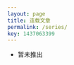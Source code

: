 ```yaml
---
layout: page
title: 连载文章
permalink: /series/
key: 1437063399
---
```


<div class="about">
	<ul>
		<li>
			<p>暂未推出</p>
		</li>
	</ul>
</div>
